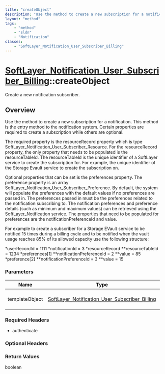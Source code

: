 ```yaml
---
title: "createObject"
description: "Use the method to create a new subscription for a notification.  This method is the entry method to the notification sys... "
layout: "method"
tags:
    - "method"
    - "sldn"
    - "Notification"
classes:
    - "SoftLayer_Notification_User_Subscriber_Billing"
---
```

# [SoftLayer_Notification_User_Subscriber_Billing](/reference/services/SoftLayer_Notification_User_Subscriber_Billing)::createObject

Create a new notification subscriber.


## Overview 
Use the method to create a new subscription for a notification.  This method is the entry method to the notification system. Certain properties are required to create a subscription while others are optional. 

The required property is the resourceRecord property which is type SoftLayer_Notification_User_Subscriber_Resource.  For the resourceRecord property, the only property that needs to be populated is the resourceTableId.  The resourceTableId is the unique identifier of a SoftLayer service to create the subscription for.  For example, the unique identifier of the Storage Evault service to create the subscription on. 

Optional properties that can be set is the preferences property.  The preference property is an array SoftLayer_Notification_User_Subscriber_Preference. By default, the system will populate the preferences with the default values if no preferences are passed in.  The preferences passed in must be the preferences related to the notification subscribing to.  The notification preferences and preference details (such as minimum and maximum values) can be retrieved using the SoftLayer_Notification service.  The properties that need to be populated for preferences are the notificationPreferenceId and value. 

For example to create a subscriber for a Storage EVault service to be notified 15 times during a billing cycle and to be notified when the vault usage reaches 85% of its allowed capacity use the following structure: 


*userRecordId = 1111
*notificationId = 3
*resourceRecord
**resourceTableId = 1234
*preferences[1]
**notificationPreferenceId = 2
**value = 85
*preference[2]
**notificationPreferenceId = 3
**value = 15



### Parameters 
|Name | Type | Description |
| --- | --- | --- |
|templateObject| <a href='/reference/datatypes/SoftLayer_Notification_User_Subscriber_Billing'>SoftLayer_Notification_User_Subscriber_Billing </a>| The SoftLayer_Notification_User_Subscriber_Billing object that you wish to create.|


### Required Headers
* authenticate

### Optional Headers

### Return Values
boolean

